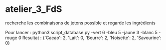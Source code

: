 # atelier_3_FdS
recherche les combinaisons de jetons possible et regarde les ingrédients


Pour lancer :
python3 script_database.py -vert 6 -bleu 5 -jaune 3 -blanc 5 -rouge 0
Resultat :
{'Cacao': 2, 'Lait': 0, 'Beurre': 2, 'Noisette': 2, 'Savourine': 0}

